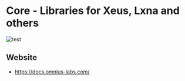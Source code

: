 # Core - Libraries for Xeus, Lxna and others

![test](https://github.com/omnius-labs/core/workflows/test/badge.svg)

## Website

+ <https://docs.omnius-labs.com/>
